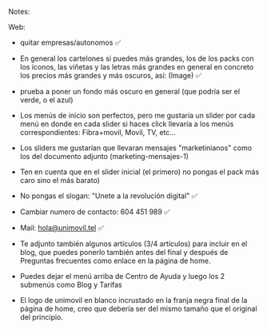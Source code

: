 Notes:

Web:
- quitar empresas/autonomos ✅
- En general los cartelones si puedes más grandes, los de los packs con los iconos, las viñetas y las letras más grandes en general en concreto los precios más grandes y más oscuros, así: (Image) ✅
- prueba a poner un fondo más oscuro en general (que podría ser el verde, o el azul) 

- Los menús de inicio son perfectos, pero me gustaría un slider por cada menú en donde en cada slider si haces click llevaría a los menús correspondientes: Fibra+movil, Movil, TV, etc...
- Los sliders me gustarían que llevaran mensajes "marketinianos" como los del documento adjunto (marketing-mensajes-1)
- Ten en cuenta que en el slider inicial (el primero) no pongas el pack más caro sino el más barato)
- No pongas el slogan: "Unete a la revolución digital" ✅
- Cambiar numero de contacto: 604 451 989 ✅
- Mail: hola@unimovil.tel ✅
- Te adjunto también algunos artículos (3/4 artículos) para incluir en el blog, que puedes ponerlo también antes del final y después de Preguntas frecuentes como enlace en la página de home.

- Puedes dejar el menú arriba de Centro de Ayuda y luego los 2 submenús como Blog y Tarifas
- El logo de unimovil en blanco incrustado en la franja negra final de la página de home, creo que debería ser del mismo tamaño que el original del principio.